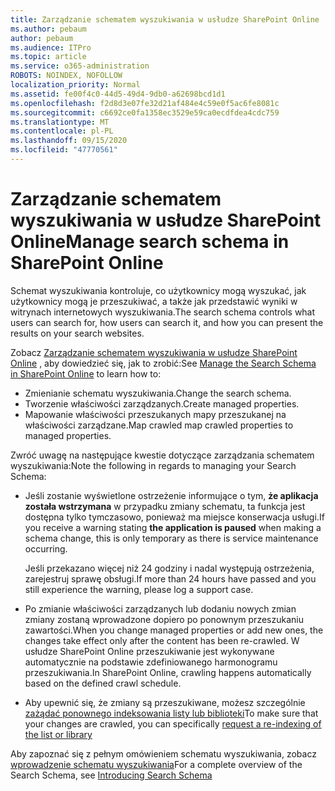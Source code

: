 ```yaml
---
title: Zarządzanie schematem wyszukiwania w usłudze SharePoint Online
ms.author: pebaum
author: pebaum
ms.audience: ITPro
ms.topic: article
ms.service: o365-administration
ROBOTS: NOINDEX, NOFOLLOW
localization_priority: Normal
ms.assetid: fe00f4c0-44d5-49d4-9db0-a62698bcd1d1
ms.openlocfilehash: f2d8d3e07fe32d21af484e4c59e0f5ac6fe8081c
ms.sourcegitcommit: c6692ce0fa1358ec3529e59ca0ecdfdea4cdc759
ms.translationtype: MT
ms.contentlocale: pl-PL
ms.lasthandoff: 09/15/2020
ms.locfileid: "47770561"
---
```

# <a name="manage-search-schema-in-sharepoint-online"></a><span data-ttu-id="6f242-102">Zarządzanie schematem wyszukiwania w usłudze SharePoint Online</span><span class="sxs-lookup"><span data-stu-id="6f242-102">Manage search schema in SharePoint Online</span></span>

<span data-ttu-id="6f242-103">Schemat wyszukiwania kontroluje, co użytkownicy mogą wyszukać, jak użytkownicy mogą je przeszukiwać, a także jak przedstawić wyniki w witrynach internetowych wyszukiwania.</span><span class="sxs-lookup"><span data-stu-id="6f242-103">The search schema controls what users can search for, how users can search it, and how you can present the results on your search websites.</span></span> 

<span data-ttu-id="6f242-104">Zobacz [Zarządzanie schematem wyszukiwania w usłudze SharePoint Online](https://docs.microsoft.com/sharepoint/manage-search-schema) , aby dowiedzieć się, jak to zrobić:</span><span class="sxs-lookup"><span data-stu-id="6f242-104">See [Manage the Search Schema in SharePoint Online](https://docs.microsoft.com/sharepoint/manage-search-schema) to learn how to:</span></span> 
- <span data-ttu-id="6f242-105">Zmienianie schematu wyszukiwania.</span><span class="sxs-lookup"><span data-stu-id="6f242-105">Change the search schema.</span></span>
- <span data-ttu-id="6f242-106">Tworzenie właściwości zarządzanych.</span><span class="sxs-lookup"><span data-stu-id="6f242-106">Create managed properties.</span></span>
- <span data-ttu-id="6f242-107">Mapowanie właściwości przeszukanych mapy przeszukanej na właściwości zarządzane.</span><span class="sxs-lookup"><span data-stu-id="6f242-107">Map crawled map crawled properties to managed properties.</span></span>

<span data-ttu-id="6f242-108">Zwróć uwagę na następujące kwestie dotyczące zarządzania schematem wyszukiwania:</span><span class="sxs-lookup"><span data-stu-id="6f242-108">Note the following in regards to managing your Search Schema:</span></span>

- <span data-ttu-id="6f242-109">Jeśli zostanie wyświetlone ostrzeżenie informujące o tym, **że aplikacja została wstrzymana** w przypadku zmiany schematu, ta funkcja jest dostępna tylko tymczasowo, ponieważ ma miejsce konserwacja usługi.</span><span class="sxs-lookup"><span data-stu-id="6f242-109">If you receive a warning stating **the application is paused** when making a schema change, this is only temporary as there is service maintenance occurring.</span></span> 

    <span data-ttu-id="6f242-110">Jeśli przekazano więcej niż 24 godziny i nadal występują ostrzeżenia, zarejestruj sprawę obsługi.</span><span class="sxs-lookup"><span data-stu-id="6f242-110">If more than 24 hours have passed and you still experience the warning, please log a support case.</span></span>
- <span data-ttu-id="6f242-111">Po zmianie właściwości zarządzanych lub dodaniu nowych zmian zmiany zostaną wprowadzone dopiero po ponownym przeszukaniu zawartości.</span><span class="sxs-lookup"><span data-stu-id="6f242-111">When you change managed properties or add new ones, the changes take effect only after the content has been re-crawled.</span></span> <span data-ttu-id="6f242-112">W usłudze SharePoint Online przeszukiwanie jest wykonywane automatycznie na podstawie zdefiniowanego harmonogramu przeszukiwania.</span><span class="sxs-lookup"><span data-stu-id="6f242-112">In SharePoint Online, crawling happens automatically based on the defined crawl schedule.</span></span>
- <span data-ttu-id="6f242-113">Aby upewnić się, że zmiany są przeszukiwane, możesz szczególnie [zażądać ponownego indeksowania listy lub biblioteki](https://docs.microsoft.com/sharepoint/manage-search-schema#request-re-indexing-of-a-document-library-or-list)</span><span class="sxs-lookup"><span data-stu-id="6f242-113">To make sure that your changes are crawled, you can specifically [request a re-indexing of the list or library](https://docs.microsoft.com/sharepoint/manage-search-schema#request-re-indexing-of-a-document-library-or-list)</span></span> 

<span data-ttu-id="6f242-114">Aby zapoznać się z pełnym omówieniem schematu wyszukiwania, zobacz [wprowadzenie schematu wyszukiwania](https://blogs.technet.microsoft.com/tothesharepoint/2012/11/25/introducing-search-schema-for-sharepoint-2013/)</span><span class="sxs-lookup"><span data-stu-id="6f242-114">For a complete overview of the Search Schema, see [Introducing Search Schema](https://blogs.technet.microsoft.com/tothesharepoint/2012/11/25/introducing-search-schema-for-sharepoint-2013/)</span></span> 


